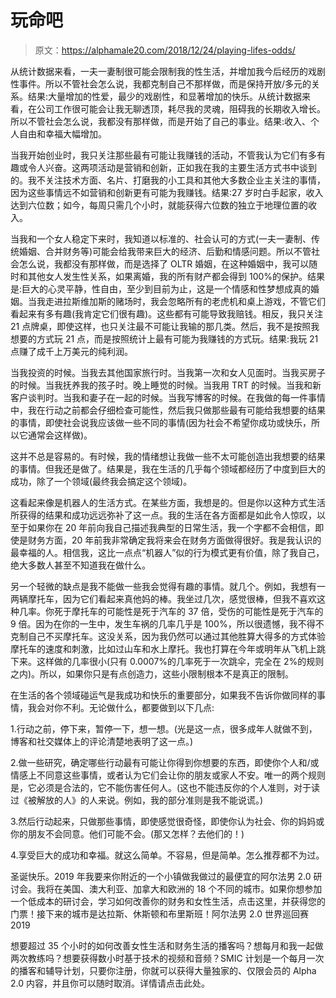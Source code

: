 # 玩命吧

> 原文：<https://alphamale20.com/2018/12/24/playing-lifes-odds/>

从统计数据来看，一夫一妻制很可能会限制我的性生活，并增加我今后经历的戏剧性事件。所以不管社会怎么说，我都克制自己不那样做，而是保持开放/多元的关系。结果:大量增加的性爱，最少的戏剧性，和显著增加的快乐。从统计数据来看，在公司工作很可能会让我无聊透顶，耗尽我的灵魂，阻碍我的长期收入增长。所以不管社会怎么说，我都没有那样做，而是开始了自己的事业。结果:收入、个人自由和幸福大幅增加。

当我开始创业时，我只关注那些最有可能让我赚钱的活动，不管我认为它们有多有趣或令人兴奋。这两项活动是营销和创新，正如我在我的主要生活方式书中谈到的。我不关注技术方面、名片、打磨我的小工具和其他大多数企业主关注的事情，因为这些事情远不如营销和创新更有可能为我赚钱。结果:27 岁时白手起家，收入达到六位数；如今，每周只需几个小时，就能获得六位数的独立于地理位置的收入。

当我和一个女人稳定下来时，我知道以标准的、社会认可的方式(一夫一妻制、传统婚姻、合并财务等)可能会给我带来巨大的经济、后勤和情感问题。所以不管社会怎么说，我都没有那样做，而是选择了 OLTR 婚姻，在这种婚姻中，我可以随时和其他女人发生性关系，如果离婚，我的所有财产都会得到 100%的保护。结果是:巨大的心灵平静，性自由，至少到目前为止，这是一个情感和性梦想成真的婚姻。当我走进拉斯维加斯的赌场时，我会忽略所有的老虎机和桌上游戏，不管它们看起来有多有趣(我肯定它们很有趣)。这些都有可能导致我赔钱。相反，我只关注 21 点牌桌，即使这样，也只关注最不可能让我输的那几类。然后，我不是按照我想要的方式玩 21 点，而是按照统计上最有可能为我赚钱的方式玩。结果:我玩 21 点赚了成千上万美元的纯利润。

当我投资的时候。当我去其他国家旅行时。当我第一次和女人见面时。当我买房子的时候。当我抚养我的孩子时。晚上睡觉的时候。当我用 TRT 的时候。当我和新客户谈判时。当我和妻子在一起的时候。当我写博客的时候。在我做的每一件事情中，我在行动之前都会仔细检查可能性，然后我只做那些最有可能给我想要的结果的事情，即使社会说我应该做一些不同的事情(因为社会不希望你成功或快乐，所以它通常会这样做)。

这并不总是容易的。有时候，我的情绪想让我做一些不太可能创造出我想要的结果的事情。但我还是做了。结果是，我在生活的几乎每个领域都经历了中度到巨大的成功，除了一个领域(最终我会搞定这个领域)。

这看起来像是机器人的生活方式。在某些方面，我想是的。但是你以这种方式生活所获得的结果和成功远远弥补了这一点。我的生活在各方面都是如此令人惊叹，以至于如果你在 20 年前向我自己描述我典型的日常生活，我一个字都不会相信，即使是财务方面，20 年前我非常确定我将来会在财务方面做得很好。我是我认识的最幸福的人。相信我，这比一点点“机器人”似的行为模式更有价值，除了我自己，绝大多数人甚至不知道我在做什么。

另一个轻微的缺点是我不能做一些我会觉得有趣的事情。就几个。例如，我想有一两辆摩托车，因为它们看起来真他妈的棒。我坐过几次，感觉很棒，但我不喜欢这种几率。你死于摩托车的可能性是死于汽车的 37 倍，受伤的可能性是死于汽车的 9 倍。因为在你的一生中，发生车祸的几率几乎是 100%，所以很遗憾，我不得不克制自己不买摩托车。这没关系，因为我仍然可以通过其他胜算大得多的方式体验摩托车的速度和刺激，比如过山车和水上摩托。我也打算在今年或明年从飞机上跳下来。这样做的几率很小(只有 0.0007%的几率死于一次跳伞，完全在 2%的规则之内)。所以，如果你只是有点创造力，这些小限制根本不是真正的限制。

在生活的各个领域碰运气是我成功和快乐的重要部分，如果我不告诉你做同样的事情，我会对你不利。无论做什么，都要做到以下几点:

1.行动之前，停下来，暂停一下，想一想。(光是这一点，很多成年人就做不到，博客和社交媒体上的评论清楚地表明了这一点。)

2.做一些研究，确定哪些行动最有可能让你得到你想要的东西，即使你个人和/或情感上不同意这些事情，或者认为它们会让你的朋友或家人不安。唯一的两个规则是，它必须是合法的，它不能伤害任何人。(这也不能违反你的个人准则，对于读过《被解放的人》的人来说。例如，我的部分准则是我不能说谎。)

3.然后行动起来，只做那些事情，即使感觉很奇怪，即使你认为社会、你的妈妈或你的朋友不会同意。他们可能不会。(那又怎样？去他们的！)

4.享受巨大的成功和幸福。就这么简单。不容易，但是简单。怎么推荐都不为过。

圣诞快乐。2019 年我要来你附近的一个小镇做我做过的最便宜的阿尔法男 2.0 研讨会。我将在美国、澳大利亚、加拿大和欧洲的 18 个不同的城市。如果你想参加一个低成本的研讨会，学习如何改善你的财务和女性生活，点击这里，并获得您的门票！接下来的城市是达拉斯、休斯顿和布里斯班！阿尔法男 2.0 世界巡回赛 2019

想要超过 35 个小时的如何改善女性生活和财务生活的播客吗？想每月和我一起做两次教练吗？想要获得数小时基于技术的视频和音频？SMIC 计划是一个每月一次的播客和辅导计划，只要你注册，你就可以获得大量独家的、仅限会员的 Alpha 2.0 内容，并且你可以随时取消。详情请点击此处。